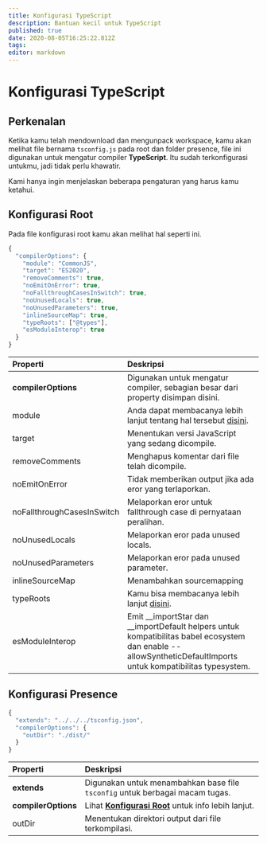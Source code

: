 ```yaml
---
title: Konfigurasi TypeScript
description: Bantuan kecil untuk TypeScript
published: true
date: 2020-08-05T16:25:22.812Z
tags:
editor: markdown
---
```


# Konfigurasi TypeScript

## Perkenalan

Ketika kamu telah mendownload dan mengunpack workspace, kamu akan melihat file bernama `tsconfig.js` pada root dan folder presence, file ini digunakan untuk mengatur compiler **TypeScript**. Itu sudah terkonfigurasi untukmu, jadi tidak perlu khawatir.

Kami hanya ingin menjelaskan beberapa pengaturan yang harus kamu ketahui.

## Konfigurasi Root

Pada file konfigurasi root kamu akan melihat hal seperti ini.

```javascript
{
  "compilerOptions": {
    "module": "CommonJS",
    "target": "ES2020",
    "removeComments": true,
    "noEmitOnError": true,
    "noFallthroughCasesInSwitch": true,
    "noUnusedLocals": true,
    "noUnusedParameters": true,
    "inlineSourceMap": true,
    "typeRoots": ["@types"],
    "esModuleInterop": true
  }
}
```

| Properti                   | Deskripsi                                                                                                                                                         |
|:-------------------------- |:----------------------------------------------------------------------------------------------------------------------------------------------------------------- |
| **compilerOptions**        | Digunakan untuk mengatur compiler, sebagian besar dari property disimpan disini.                                                                                  |
| module                     | Anda dapat membacanya lebih lanjut tentang hal tersebut [disini](https://www.typescriptlang.org/docs/handbook/modules.html).                                      |
| target                     | Menentukan versi JavaScript yang sedang dicompile.                                                                                                                |
| removeComments             | Menghapus komentar dari file telah dicompile.                                                                                                                     |
| noEmitOnError              | Tidak memberikan output jika ada eror yang terlaporkan.                                                                                                           |
| noFallthroughCasesInSwitch | Melaporkan eror untuk fallthrough case di pernyataan peralihan.                                                                                                   |
| noUnusedLocals             | Melaporkan eror pada unused locals.                                                                                                                               |
| noUnusedParameters         | Melaporkan eror pada unused parameter.                                                                                                                            |
| inlineSourceMap            | Menambahkan sourcemapping                                                                                                                                         |
| typeRoots                  | Kamu bisa membacanya lebih lanjut [disini](https://www.typescriptlang.org/docs/handbook/tsconfig-json.html#types-typeroots-and-types).                            |
| esModuleInterop            | Emit __importStar dan __importDefault helpers untuk kompatibilitas babel ecosystem dan enable --allowSyntheticDefaultImports untuk kompatibilitas typesystem. |

## Konfigurasi Presence

```javascript
{
  "extends": "../../../tsconfig.json",
  "compilerOptions": {
    "outDir": "./dist/"
  }
}
```

| Properti            | Deskripsi                                                                                        |
|:------------------- |:------------------------------------------------------------------------------------------------ |
| **extends**         | Digunakan untuk menambahkan base file `tsconfig` untuk berbagai macam tugas.                     |
| **compilerOptions** | Lihat [**Konfigurasi Root**](/dev/presence/tsconfig#root-configuration) untuk info lebih lanjut. |
| outDir              | Menentukan direktori output dari file terkompilasi.                                              |

